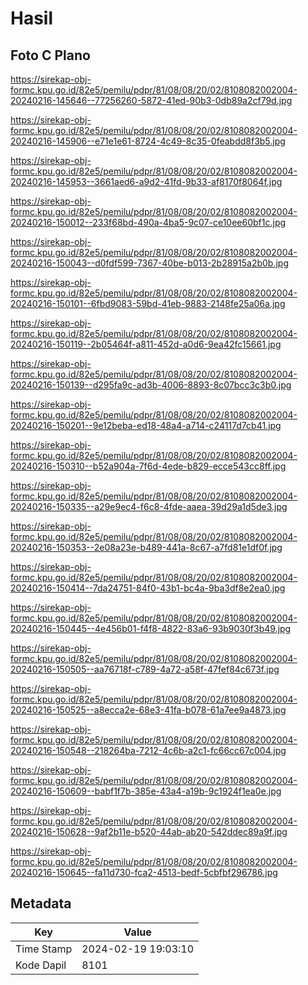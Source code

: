 # Hasil

## Foto C Plano

https://sirekap-obj-formc.kpu.go.id/82e5/pemilu/pdpr/81/08/08/20/02/8108082002004-20240216-145646--77256260-5872-41ed-90b3-0db89a2cf79d.jpg

https://sirekap-obj-formc.kpu.go.id/82e5/pemilu/pdpr/81/08/08/20/02/8108082002004-20240216-145906--e71e1e61-8724-4c49-8c35-0feabdd8f3b5.jpg

https://sirekap-obj-formc.kpu.go.id/82e5/pemilu/pdpr/81/08/08/20/02/8108082002004-20240216-145953--3661aed6-a9d2-41fd-9b33-af8170f8064f.jpg

https://sirekap-obj-formc.kpu.go.id/82e5/pemilu/pdpr/81/08/08/20/02/8108082002004-20240216-150012--233f68bd-490a-4ba5-9c07-ce10ee60bf1c.jpg

https://sirekap-obj-formc.kpu.go.id/82e5/pemilu/pdpr/81/08/08/20/02/8108082002004-20240216-150043--d0fdf599-7367-40be-b013-2b28915a2b0b.jpg

https://sirekap-obj-formc.kpu.go.id/82e5/pemilu/pdpr/81/08/08/20/02/8108082002004-20240216-150101--6fbd9083-59bd-41eb-9883-2148fe25a06a.jpg

https://sirekap-obj-formc.kpu.go.id/82e5/pemilu/pdpr/81/08/08/20/02/8108082002004-20240216-150119--2b05464f-a811-452d-a0d6-9ea42fc15661.jpg

https://sirekap-obj-formc.kpu.go.id/82e5/pemilu/pdpr/81/08/08/20/02/8108082002004-20240216-150139--d295fa9c-ad3b-4006-8893-8c07bcc3c3b0.jpg

https://sirekap-obj-formc.kpu.go.id/82e5/pemilu/pdpr/81/08/08/20/02/8108082002004-20240216-150201--9e12beba-ed18-48a4-a714-c24117d7cb41.jpg

https://sirekap-obj-formc.kpu.go.id/82e5/pemilu/pdpr/81/08/08/20/02/8108082002004-20240216-150310--b52a904a-7f6d-4ede-b829-ecce543cc8ff.jpg

https://sirekap-obj-formc.kpu.go.id/82e5/pemilu/pdpr/81/08/08/20/02/8108082002004-20240216-150335--a29e9ec4-f6c8-4fde-aaea-39d29a1d5de3.jpg

https://sirekap-obj-formc.kpu.go.id/82e5/pemilu/pdpr/81/08/08/20/02/8108082002004-20240216-150353--2e08a23e-b489-441a-8c67-a7fd81e1df0f.jpg

https://sirekap-obj-formc.kpu.go.id/82e5/pemilu/pdpr/81/08/08/20/02/8108082002004-20240216-150414--7da24751-84f0-43b1-bc4a-9ba3df8e2ea0.jpg

https://sirekap-obj-formc.kpu.go.id/82e5/pemilu/pdpr/81/08/08/20/02/8108082002004-20240216-150445--4e456b01-f4f8-4822-83a6-93b9030f3b49.jpg

https://sirekap-obj-formc.kpu.go.id/82e5/pemilu/pdpr/81/08/08/20/02/8108082002004-20240216-150505--aa76718f-c789-4a72-a58f-47fef84c673f.jpg

https://sirekap-obj-formc.kpu.go.id/82e5/pemilu/pdpr/81/08/08/20/02/8108082002004-20240216-150525--a8ecca2e-68e3-41fa-b078-61a7ee9a4873.jpg

https://sirekap-obj-formc.kpu.go.id/82e5/pemilu/pdpr/81/08/08/20/02/8108082002004-20240216-150548--218264ba-7212-4c6b-a2c1-fc66cc67c004.jpg

https://sirekap-obj-formc.kpu.go.id/82e5/pemilu/pdpr/81/08/08/20/02/8108082002004-20240216-150609--babf1f7b-385e-43a4-a19b-9c1924f1ea0e.jpg

https://sirekap-obj-formc.kpu.go.id/82e5/pemilu/pdpr/81/08/08/20/02/8108082002004-20240216-150628--9af2b11e-b520-44ab-ab20-542ddec89a9f.jpg

https://sirekap-obj-formc.kpu.go.id/82e5/pemilu/pdpr/81/08/08/20/02/8108082002004-20240216-150645--fa11d730-fca2-4513-bedf-5cbfbf296786.jpg


## Metadata

| Key        | Value               |
| ---------- | ------------------- |
| Time Stamp | 2024-02-19 19:03:10 |
| Kode Dapil | 8101                |



